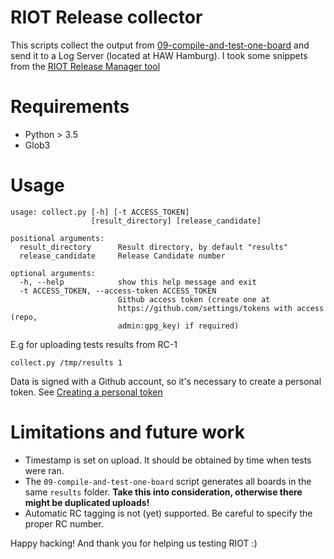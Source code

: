 # RIOT Release collector

This scripts collect the output from [09-compile-and-test-one-board](https://github.com/RIOT-OS/Release-Specs/blob/master/02-tests/compile_and_test_for_board.py) and send it to a Log Server (located at HAW Hamburg).
I took some snippets from the [RIOT Release Manager tool](https://github.com/RIOT-OS/RIOT-release-manager/blob/master/riot_release_manager.py)

# Requirements
- Python > 3.5
- Glob3


# Usage
```
usage: collect.py [-h] [-t ACCESS_TOKEN]
                  [result_directory] [release_candidate]

positional arguments:
  result_directory      Result directory, by default "results"
  release_candidate     Release Candidate number

optional arguments:
  -h, --help            show this help message and exit
  -t ACCESS_TOKEN, --access-token ACCESS_TOKEN
                        Github access token (create one at
                        https://github.com/settings/tokens with access (repo,
                        admin:gpg_key) if required)
```

E.g for uploading tests results from RC-1
```
collect.py /tmp/results 1
```

Data is signed with a Github account, so it's necessary to create a personal token. See [Creating a personal token](https://help.github.com/articles/creating-a-personal-access-token-for-the-command-line/)

# Limitations and future work

- Timestamp is set on upload. It should be obtained by time when tests were ran.
- The `09-compile-and-test-one-board` script generates all boards in the same `results` folder. **Take this into consideration, otherwise there might be duplicated uploads!**
- Automatic RC tagging is not (yet) supported. Be careful to specify the proper RC number.

Happy hacking! And thank you for helping us testing RIOT :)
